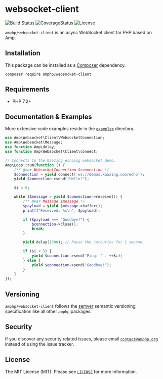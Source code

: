 # websocket-client

[![Build Status](https://img.shields.io/travis/amphp/websocket-client/master.svg?style=flat-square)](https://travis-ci.org/amphp/websocket-client)
[![CoverageStatus](https://img.shields.io/coveralls/amphp/websocket-client/master.svg?style=flat-square)](https://coveralls.io/github/amphp/websocket-client?branch=master)
![License](https://img.shields.io/badge/license-MIT-blue.svg?style=flat-square)

`amphp/websocket-client` is an async WebSocket client for PHP based on Amp.

## Installation

This package can be installed as a [Composer](https://getcomposer.org/) dependency.

```
composer require amphp/websocket-client
```

## Requirements

* PHP 7.2+

## Documentation & Examples

More extensive code examples reside in the [`examples`](examples) directory.

```php
use Amp\Websocket\Client\WebsocketConnection;
use Amp\Websocket\Message;
use function Amp\delay;
use function Amp\Websocket\Client\connect;

// Connects to the Kaazing echoing websocket demo.
Amp\Loop::run(function () {
    /** @var WebsocketConnection $connection */
    $connection = yield connect('ws://demos.kaazing.com/echo');
    yield $connection->send("Hello!");

    $i = 0;

    while ($message = yield $connection->receive()) {
        /** @var Message $message */
        $payload = yield $message->buffer();
        printf("Received: %s\n", $payload);

        if ($payload === "Goodbye!") {
            $connection->close();
            break;
        }

        yield delay(1000); // Pause the coroutine for 1 second.

        if ($i < 3) {
            yield $connection->send("Ping: " . ++$i);
        } else {
            yield $connection->send("Goodbye!");
        }
    }
});
```

## Versioning

`amphp/websocket-client` follows the [semver](http://semver.org/) semantic versioning specification like all other `amphp` packages.

## Security

If you discover any security related issues, please email [`contact@amphp.org`](mailto:contact@amphp.org) instead of using the issue tracker.

## License

The MIT License (MIT). Please see [`LICENSE`](./LICENSE) for more information.
